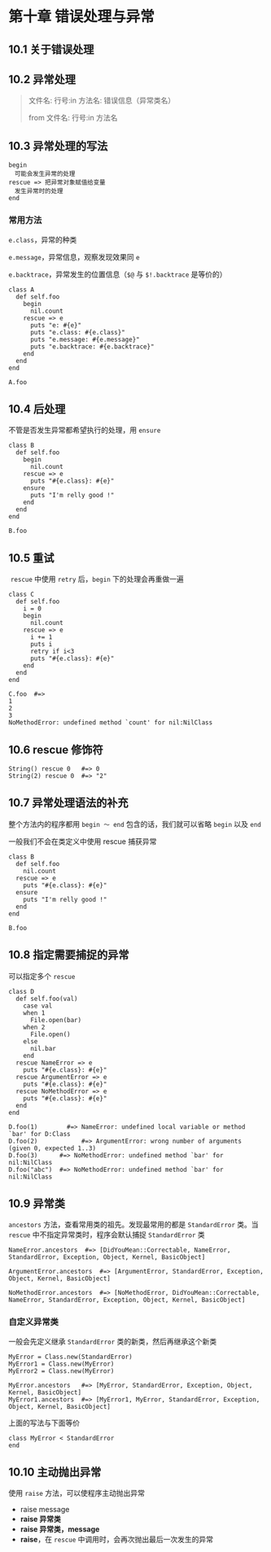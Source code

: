# 第十章 错误处理与异常



## 10.1 关于错误处理



## 10.2 异常处理

> 文件名: 行号:in 方法名: 错误信息（异常类名）
>
> from 文件名: 行号:in 方法名



## 10.3 异常处理的写法

```
begin
　可能会发生异常的处理
rescue => 把异常对象赋值给变量
　发生异常时的处理
end
```

### 常用方法

`e.class`，异常的种类

`e.message`，异常信息，观察发现效果同 `e`

`e.backtrace`，异常发生的位置信息（`$@` 与 `$!.backtrace` 是等价的）

```
class A
  def self.foo
    begin
      nil.count
    rescue => e
      puts "e: #{e}"
      puts "e.class: #{e.class}"
      puts "e.message: #{e.message}"
      puts "e.backtrace: #{e.backtrace}"
    end
  end
end

A.foo
```



## 10.4 后处理

不管是否发生异常都希望执行的处理，用 `ensure`

```
class B
  def self.foo
    begin
      nil.count
    rescue => e
      puts "#{e.class}: #{e}"
    ensure
      puts "I'm relly good !"
    end
  end
end

B.foo
```



## 10.5 重试

 `rescue` 中使用 `retry` 后，`begin` 下的处理会再重做一遍

```
class C
  def self.foo
    i = 0
    begin
      nil.count
    rescue => e
      i += 1
      puts i
      retry if i<3
      puts "#{e.class}: #{e}"
    end
  end
end

C.foo  #=>
1
2
3
NoMethodError: undefined method `count' for nil:NilClass
```



## 10.6 rescue 修饰符

```
String() rescue 0   #=> 0
String(2) rescue 0  #=> "2"
```



## 10.7 异常处理语法的补充

整个方法内的程序都用 `begin ～ end` 包含的话，我们就可以省略 `begin` 以及 `end`

一般我们不会在类定义中使用 rescue 捕获异常

```
class B
  def self.foo
    nil.count
  rescue => e
    puts "#{e.class}: #{e}"
  ensure
    puts "I'm relly good !"
  end
end

B.foo
```



## 10.8 指定需要捕捉的异常

可以指定多个 `rescue`

```
class D
  def self.foo(val)
    case val
    when 1
      File.open(bar)
    when 2
      File.open()
    else
      nil.bar
    end
  rescue NameError => e
    puts "#{e.class}: #{e}"
  rescue ArgumentError => e
    puts "#{e.class}: #{e}"
  rescue NoMethodError => e
    puts "#{e.class}: #{e}"
  end
end

D.foo(1)  		#=> NameError: undefined local variable or method `bar' for D:Class
D.foo(2)			#=> ArgumentError: wrong number of arguments (given 0, expected 1..3)
D.foo(3)      #=> NoMethodError: undefined method `bar' for nil:NilClass
D.foo("abc")  #=> NoMethodError: undefined method `bar' for nil:NilClass
```



## 10.9 异常类

`ancestors` 方法，查看常用类的祖先。发现最常用的都是 `StandardError` 类。当 `rescue` 中不指定异常类时，程序会默认捕捉 `StandardError` 类

```
NameError.ancestors  #=> [DidYouMean::Correctable, NameError, StandardError, Exception, Object, Kernel, BasicObject]

ArgumentError.ancestors  #=> [ArgumentError, StandardError, Exception, Object, Kernel, BasicObject]

NoMethodError.ancestors  #=> [NoMethodError, DidYouMean::Correctable, NameError, StandardError, Exception, Object, Kernel, BasicObject]
```

### 自定义异常类

一般会先定义继承 `StandardError` 类的新类，然后再继承这个新类

```
MyError = Class.new(StandardError)
MyError1 = Class.new(MyError)
MyError2 = Class.new(MyError)

MyError.ancestors   #=> [MyError, StandardError, Exception, Object, Kernel, BasicObject]
MyError1.ancestors  #=> [MyError1, MyError, StandardError, Exception, Object, Kernel, BasicObject]
```

上面的写法与下面等价

```
class MyError < StandardError
end
```



## 10.10 主动抛出异常

使用 `raise` 方法，可以使程序主动抛出异常

* raise message
* **raise 异常类**
* **raise 异常类，message**
* **raise**，在 `rescue` 中调用时，会再次抛出最后一次发生的异常

